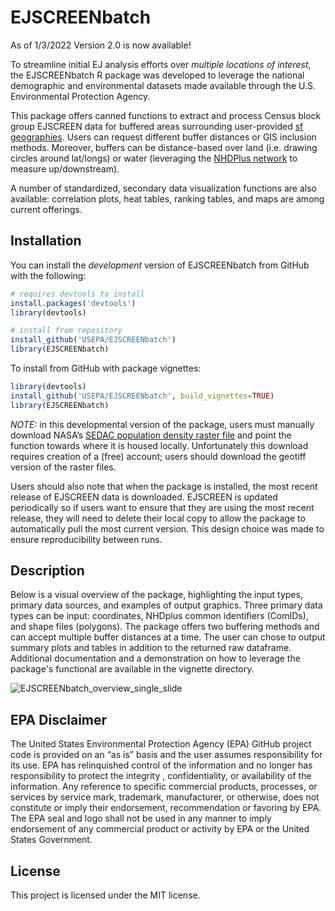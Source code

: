 
<!-- README.md is generated from README.Rmd. Please edit that file -->

# EJSCREENbatch

<!-- badges: start -->

<!-- badges: end -->

As of 1/3/2022 Version 2.0 is now available!

To streamline initial EJ analysis efforts over *multiple locations of
interest*, the EJSCREENbatch R package was developed to leverage the
national demographic and environmental datasets made available through
the U.S. Environmental Protection Agency.

This package offers canned functions to extract and process Census block
group EJSCREEN data for buffered areas surrounding user-provided [sf
geographies](https://r-spatial.github.io/sf/). Users can request
different buffer distances or GIS inclusion methods. Moreover, buffers
can be distance-based over land (i.e. drawing circles around lat/longs)
or water (leveraging the [NHDPlus
network](https://usgs-r.github.io/nhdplusTools/) to measure
up/downstream).

A number of standardized, secondary data visualization functions are
also available: correlation plots, heat tables, ranking tables, and maps
are among current offerings.

## Installation

You can install the *development* version of EJSCREENbatch from GitHub
with the following:

``` r
# requires devtools to install
install.packages('devtools')
library(devtools)

# install from repository
install_github('USEPA/EJSCREENbatch')
library(EJSCREENbatch)
```

To install from GitHub with package vignettes:

``` r
library(devtools)
install_github('USEPA/EJSCREENbatch', build_vignettes=TRUE)
library(EJSCREENbatch)
```

*NOTE:* in this developmental version of the package, users must
manually download NASA’s [SEDAC population density raster
file](https://sedac.ciesin.columbia.edu/data/set/usgrid-summary-file1-2010/data-download)
and point the function towards where it is housed locally. Unfortunately
this download requires creation of a (free) account; users should
download the geotiff version of the raster files.

Users should also note that when the package is installed, the most recent release of EJSCREEN data is downloaded. EJSCREEN is updated periodically so if users want to ensure that they are using the most recent release, they will need to delete their local copy to allow the package to automatically pull the most current version. This design choice was made to ensure reproducibility between runs.  

## Description

Below is a visual overview of the package, highlighting the input types, primary data sources, and examples of output graphics. Three primary data types can be input: coordinates, NHDplus common identifiers (ComIDs), and shape files (polygons). The package offers two buffering methods and can accept multiple buffer distances at a time. The user can chose to output summary plots and tables in addition to the returned raw dataframe. Additional documentation and a demonstration on how to leverage the package's functional are available in the vignette directory.

![EJSCREENbatch_overview_single_slide](https://github.com/USEPA/EJSCREENBatch/tree/main/docs/assets/css/EJSCREENbatch_overview_single_slide.jpg)

## EPA Disclaimer

The United States Environmental Protection Agency (EPA) GitHub project
code is provided on an “as is” basis and the user assumes responsibility
for its use. EPA has relinquished control of the information and no
longer has responsibility to protect the integrity , confidentiality, or
availability of the information. Any reference to specific commercial
products, processes, or services by service mark, trademark,
manufacturer, or otherwise, does not constitute or imply their
endorsement, recommendation or favoring by EPA. The EPA seal and logo
shall not be used in any manner to imply endorsement of any commercial
product or activity by EPA or the United States Government.

## License

This project is licensed under the MIT license.
